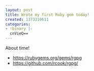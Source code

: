 ```yaml
---
layout: post
title: Wrote my first Ruby gem today!
created: 1373310611
categories:
- !binary |-
  cnVieQ==
---
```

About time!

* https://rubygems.org/gems/rgpg
* https://github.com/rcook/rgpg/

